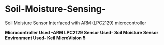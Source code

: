 # Soil-Moisture-Sensing-
Soil Moisture Sensor Interfaced with ARM (LPC2129) microcontroller 


 **Microcontroller Used -ARM LPC2129
 Sensor Used- Soil Moisture Sensor 
 Environment Used- Keil MicroVision 5**
 
